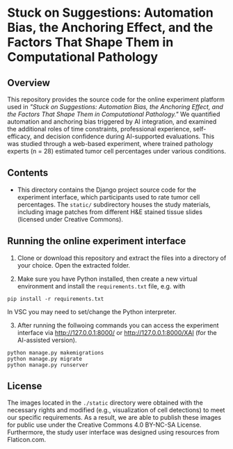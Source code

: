 # Stuck on Suggestions: Automation Bias, the Anchoring Effect, and the Factors That Shape Them in Computational Pathology

## Overview

This repository provides the source code for the online experiment platform used in *"Stuck on Suggestions: Automation Bias, the Anchoring Effect, and the Factors That Shape Them in Computational Pathology."* We quantified automation and anchoring bias triggered by AI integration, and examined the additional roles of time constraints, professional experience, self-efficacy, and decision confidence during AI-supported evaluations. This was studied through a web-based experiment, where trained pathology experts (n = 28) estimated tumor cell percentages under various conditions.

## Contents

- This directory contains the Django project source code for the experiment interface, which participants used to rate tumor cell percentages. The `static/` subdirectory houses the study materials, including image patches from different H&E stained tissue slides (licensed under Creative Commons).

## Running the online experiment interface

1. Clone or download this repository and extract the files into a directory of your choice. Open the extracted folder.

2. Make sure you have Python installed, then create a new virtual environment and install the `requirements.txt` file, e.g. with 
```
pip install -r requirements.txt
```
In VSC you may need to set/change the Python interpreter.

3. After running the follwoing commands you can access the experiment interface via http://127.0.0.1:8000/ or http://127.0.0.1:8000/XAI (for the AI-assisted version).
```
python manage.py makemigrations
python manage.py migrate
python manage.py runserver
```

## License

The images located in the ```./static``` directory were obtained with the necessary rights and modified (e.g., visualization of cell detections) to meet our specific requirements. As a result, we are able to publish these images for public use under the Creative Commons 4.0 BY-NC-SA License. Furthermore, the study user interface was designed using resources from Flaticon.com.

